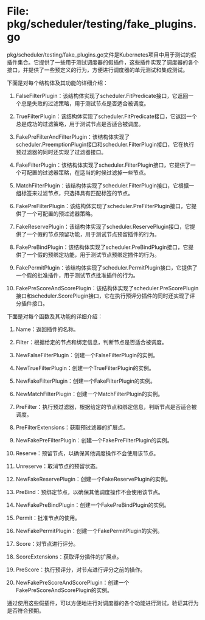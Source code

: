 # File: pkg/scheduler/testing/fake_plugins.go

pkg/scheduler/testing/fake_plugins.go文件是Kubernetes项目中用于测试的假插件集合。它提供了一些用于测试调度器的假插件，这些插件实现了调度器的各个接口，并提供了一些预定义的行为，方便进行调度器的单元测试和集成测试。

下面是对每个结构体及其功能的详细介绍：

1. FalseFilterPlugin：该结构体实现了scheduler.FitPredicate接口，它返回一个总是失败的过滤策略，用于测试节点是否适合被调度。

2. TrueFilterPlugin：该结构体实现了scheduler.FitPredicate接口，它返回一个总是成功的过滤策略，用于测试节点是否适合被调度。

3. FakePreFilterAndFilterPlugin：该结构体实现了scheduler.PreemptionPlugin接口和scheduler.FilterPlugin接口，它在执行预过滤器的同时还实现了过滤器接口。

4. FakeFilterPlugin：该结构体实现了scheduler.FilterPlugin接口，它提供了一个可配置的过滤器策略，在适当的时候过滤掉一些节点。

5. MatchFilterPlugin：该结构体实现了scheduler.FilterPlugin接口，它根据一组标签来过滤节点，只选择具有匹配标签的节点。

6. FakePreFilterPlugin：该结构体实现了scheduler.PreFilterPlugin接口，它提供了一个可配置的预过滤器策略。

7. FakeReservePlugin：该结构体实现了scheduler.ReservePlugin接口，它提供了一个假的节点预留功能，用于测试节点预留插件的行为。

8. FakePreBindPlugin：该结构体实现了scheduler.PreBindPlugin接口，它提供了一个假的预绑定功能，用于测试节点预绑定插件的行为。

9. FakePermitPlugin：该结构体实现了scheduler.PermitPlugin接口，它提供了一个假的批准插件，用于测试节点批准插件的行为。

10. FakePreScoreAndScorePlugin：该结构体实现了scheduler.PreScorePlugin接口和scheduler.ScorePlugin接口，它在执行预评分插件的同时还实现了评分插件接口。

下面是对每个函数及其功能的详细介绍：

1. Name：返回插件的名称。

2. Filter：根据给定的节点和绑定信息，判断节点是否适合被调度。

3. NewFalseFilterPlugin：创建一个FalseFilterPlugin的实例。

4. NewTrueFilterPlugin：创建一个TrueFilterPlugin的实例。

5. NewFakeFilterPlugin：创建一个FakeFilterPlugin的实例。

6. NewMatchFilterPlugin：创建一个MatchFilterPlugin的实例。

7. PreFilter：执行预过滤器，根据给定的节点和绑定信息，判断节点是否适合被调度。

8. PreFilterExtensions：获取预过滤器的扩展点。

9. NewFakePreFilterPlugin：创建一个FakePreFilterPlugin的实例。

10. Reserve：预留节点，以确保其他调度操作不会使用该节点。

11. Unreserve：取消节点的预留状态。

12. NewFakeReservePlugin：创建一个FakeReservePlugin的实例。

13. PreBind：预绑定节点，以确保其他调度操作不会使用该节点。

14. NewFakePreBindPlugin：创建一个FakePreBindPlugin的实例。

15. Permit：批准节点的使用。

16. NewFakePermitPlugin：创建一个FakePermitPlugin的实例。

17. Score：对节点进行评分。

18. ScoreExtensions：获取评分插件的扩展点。

19. PreScore：执行预评分，对节点进行评分之前的操作。

20. NewFakePreScoreAndScorePlugin：创建一个FakePreScoreAndScorePlugin的实例。

通过使用这些假插件，可以方便地进行对调度器的各个功能进行测试，验证其行为是否符合预期。

